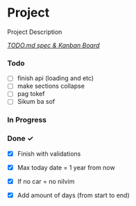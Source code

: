 # Project

Project Description

<em>[TODO.md spec & Kanban Board](https://bit.ly/3fCwKfM)</em>

### Todo

- [ ] finish api (loading and etc)  
- [ ] make sections collapse  
- [ ] pag tokef  
- [ ] Sikum ba sof  

### In Progress


### Done ✓

- [x] Finish with validations  
- [x] Max today date = 1 year from now  
- [x] If no car = no nilvim  
- [x] Add amount of days (from start to end)  

